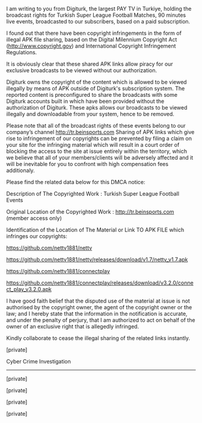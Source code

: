 I am writing to you from Digiturk, the largest PAY TV in Turkiye, holding the broadcast rights for Turkish Super League Football Matches, 90 minutes live events, broadcasted to our subscribers, based on a paid subscription.

 

I found out that there have been copyright infringements in the form of illegal APK file sharing, based on the Digital Milennium Copyright Act (http://www.copyright.gov) and International Copyright Infringement Regulations.

 

It is obviously clear that these shared APK links allow piracy for our exclusive broadcasts to be viewed without our authorization.

Digiturk owns the copyright of the content which is allowed to be viewed illegally by means of APK outside of Digiturk's subscription system. The reported content is preconfigured  to share the broadcasts with some Digiturk accounts built in which have been provided without the authorization of Digiturk. These apks allows our broadcasts to be viewed illegally and downloadable from your system, hence to be removed.

 

Please note that all of the broadcast rights of these events belong to our company’s channel http://tr.beinsports.com Sharing of APK links which give rise to infringement of our copyrights can be prevented by filing a claim on your site for the infringing material which will result in a court order of blocking the access to the site at issue entirely within the territory, which we believe that all of your members/clients will be adversely affected and it will be inevitable for you to confront with high compensation fees additionaly.

 

Please find the related data below for this DMCA notice:

 

Description of The Copyrighted Work : Turkish Super League Football Events

 

Original Location of the Copyrighted Work : http://tr.beinsports.com (member access only)

 

Identification of the Location of The Material or Link TO APK FILE which infringes our copyrights:

 

https://github.com/nettv1881/nettv

https://github.com/nettv1881/nettv/releases/download/v1.7/nettv_v1.7.apk

https://github.com/nettv1881/connectplay

https://github.com/nettv1881/connectplay/releases/download/v3.2.0/connect_play_v3.2.0.apk

 

I have good faith belief that the disputed use of the material at issue is not authorised by the copyright owner, the agent of the copyright owner or the law; and I hereby state that the information in the notification is accurate, and under the penalty of perjury, that I am  authorized to act on behalf of the owner of an exclusive right that is allegedly infringed.

 

Kindly collaborate to cease the illegal sharing of the related links instantly.

 

[private]

 

Cyber Crime Investigation

____________________________

[private]

[private]

[private]

[private]
